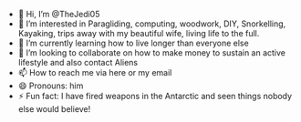 - 👋 Hi, I’m @TheJedi05
- 👀 I’m interested in Paragliding, computing, woodwork, DIY, Snorkelling, Kayaking, trips away with my beautiful wife, living life to the full.
- 🌱 I’m currently learning how to live longer than everyone else
- 💞️ I’m looking to collaborate on how to make money to sustain an active lifestyle and also contact Aliens
- 📫 How to reach me via here or my email
- 😄 Pronouns: him
- ⚡ Fun fact: I have fired weapons in the Antarctic and seen things nobody else would believe!

<!---
TheJedi05/TheJedi05 is a ✨ special ✨ repository because its `README.md` (this file) appears on your GitHub profile.
You can click the Preview link to take a look at your changes.
--->

